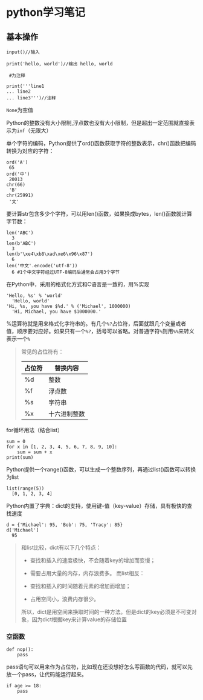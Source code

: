 # python学习笔记
## 基本操作
```
input()//输入

print('hello, world')//输出 hello, world

 #为注释

print('''line1
... line2
... line3''')//注释
```

`None`为空值

Python的整数没有大小限制,浮点数也没有大小限制，但是超出一定范围就直接表示为`inf`（无限大）

单个字符的编码，Python提供了ord()函数获取字符的整数表示，chr()函数把编码转换为对应的字符：
```
ord('A')
 65
ord('中')
 20013
chr(66)
 'B'
chr(25991)
 '文'
```

要计算str包含多少个字符，可以用len()函数，如果换成bytes，len()函数就计算字节数：
```
len('ABC')
  3
len(b'ABC')
  3
len(b'\xe4\xb8\xad\xe6\x96\x87')
  6
len('中文'.encode('utf-8'))
  6 #1个中文字符经过UTF-8编码后通常会占用3个字节
```
在Python中，采用的格式化方式和C语言是一致的，用%实现
```
'Hello, %s' % 'world'
  'Hello, world'
'Hi, %s, you have $%d.' % ('Michael', 1000000)
  'Hi, Michael, you have $1000000.'
```
%运算符就是用来格式化字符串的。有几个`%?`占位符，后面就跟几个变量或者值，顺序要对应好。如果只有一个`%?`，括号可以省略。对普通字符`%`则用`%%`来转义表示一个`%`

> 常见的占位符有：
>
> 占位符	|替换内容
> -----|-----
> %d	|整数
> %f	|浮点数
> %s	|字符串
> %x	|十六进制整数

for循环用法（结合list）
```
sum = 0
for x in [1, 2, 3, 4, 5, 6, 7, 8, 9, 10]:
    sum = sum + x
print(sum)
```

Python提供一个range()函数，可以生成一个整数序列，再通过list()函数可以转换为list
```
list(range(5))
  [0, 1, 2, 3, 4]
```

Python内置了字典：dict的支持，使用键-值（key-value）存储，具有极快的查找速度
```
d = {'Michael': 95, 'Bob': 75, 'Tracy': 85}
d['Michael']
  95
```
> 和list比较，dict有以下几个特点：
> 
> - 查找和插入的速度极快，不会随着key的增加而变慢；
> - 需要占用大量的内存，内存浪费多。
> 而list相反：
> 
> - 查找和插入的时间随着元素的增加而增加；
> - 占用空间小，浪费内存很少。
> 
> 所以，dict是用空间来换取时间的一种方法。但是dict的key必须是不可变对象，因为dict根据key来计算value的存储位置

### 空函数
```
def nop():
    pass
```
pass语句可以用来作为占位符，比如现在还没想好怎么写函数的代码，就可以先放一个pass，让代码能运行起来。
```
if age >= 18:
    pass
```